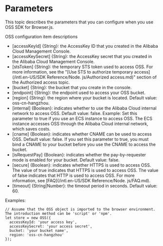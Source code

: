 # Parameters

This topic describes the parameters that you can configure when you use OSS SDK for Browser.js.

OSS configuration item descriptions

-   \[accessKeyId\] \{String\}: the AccessKey ID that you created in the Alibaba Cloud Management Console.
-   \[accessKeySecret\] \{String\}: the AccessKey secret that you created in the Alibaba Cloud Management Console.
-   \[stsToken\] \{String\}: the temporary STS token used to access OSS. For more information, see the "[Use STS to authorize temporary access](/intl.en-US/SDK Reference/Node. js/Authorized access.md)" section of the Authorized access topic.
-   \[bucket\] \{String\}: the bucket that you create in the console.
-   \[endpoint\] \{String\}: the endpoint used to access your OSS bucket.
-   \[region\] \{String\}: the region where your bucket is located. Default value: oss-cn-hangzhou.
-   \[internal\] \{Boolean\}: indicates whether to use the Alibaba Cloud internal network to access OSS. Default value: false. Example: Set this parameter to true if you use an ECS instance to access OSS. The ECS instance accesses OSS through the Alibaba Cloud internal network, which saves costs.
-   \[cname\] \{Boolean\}: indicates whether CNAME can be used to access OSS. Default value: false. If you set this parameter to true, you must bind a CNAME to your bucket before you use the CNAME to access the bucket.
-   \[isRequestPay\] \{Boolean\}: indicates whether the pay-by-requester mode is enabled for your bucket. Default value: false.
-   \[secure\] \{Boolean\}: indicates whether HTTPS is used to access OSS. The value of true indicates that HTTPS is used to access OSS. The value of false indicates that HTTP is used to access OSS. For more information, see [FAQ](/intl.en-US/SDK Reference/Node. js/FAQ.md).
-   \[timeout\] \{String\|Number\}: the timeout period in seconds. Default value: 60.

Examples:

```
// Assume that the OSS object is imported to the browser environment. The introduction method can be 'script' or 'npm'.
let store = new OSS({
  accessKeyId: 'your access key',
  accessKeySecret: 'your access secret',
  bucket: 'your bucket name',
  region: 'oss-cn-hangzhou'
});

```


